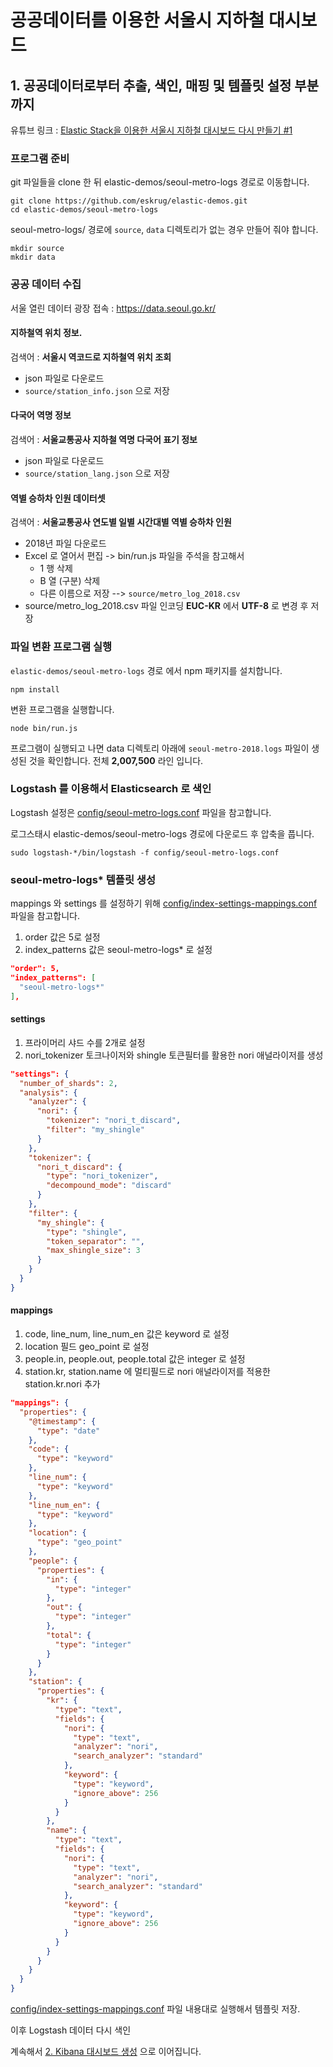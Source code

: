 # 공공데이터를 이용한 서울시 지하철 대시보드

## 1. 공공데이터로부터 추출, 색인, 매핑 및 템플릿 설정 부분까지

유튜브 링크 : [Elastic Stack을 이용한 서울시 지하철 대시보드 다시 만들기 #1](https://www.youtube.com/watch?v=ypsEZXVYLo4&list=PLhFRZgJc2afqxJx0RBKkYUxSUDJNusXPl)

### 프로그램 준비

git 파일들을 clone 한 뒤 elastic-demos/seoul-metro-logs 경로로 이동합니다.
```
git clone https://github.com/eskrug/elastic-demos.git
cd elastic-demos/seoul-metro-logs
```

seoul-metro-logs/ 경로에 `source`, `data` 디렉토리가 없는 경우 만들어 줘야 합니다.
```
mkdir source
mkdir data
```

### 공공 데이터 수집 

서울 열린 데이터 광장 접속 : https://data.seoul.go.kr/

<!-- kim*****1 / 8+!!  -->

#### 지하철역 위치 정보.

검색어 : **서울시 역코드로 지하철역 위치 조회**

- json 파일로 다운로드 
- `source/station_info.json` 으로 저장

#### 다국어 역명 정보

검색어 : **서울교통공사 지하철 역명 다국어 표기 정보**

- json 파일로 다운로드
- `source/station_lang.json` 으로 저장

#### 역별 승하차 인원 데이터셋

검색어 : **서울교통공사 연도별 일별 시간대별 역별 승하차 인원**

- 2018년 파일 다운로드
- Excel 로 열어서 편집 -> bin/run.js 파일을 주석을 참고해서
  - 1 행 삭제
  - B 열 (구분) 삭제
  - 다른 이름으로 저장 --> `source/metro_log_2018.csv`
- source/metro_log_2018.csv 파일 인코딩 **EUC-KR** 에서 **UTF-8** 로 변경 후 저장

### 파일 변환 프로그램 실행

`elastic-demos/seoul-metro-logs` 경로 에서 npm 패키지를 설치합니다.
```
npm install
```

변환 프로그램을 실행합니다.
```
node bin/run.js
```

프로그램이 실행되고 나면 data 디렉토리 아래에 `seoul-metro-2018.logs` 파일이 생성된 것을 확인합니다.
전체 **2,007,500** 라인 입니다.

### Logstash 를 이용해서 Elasticsearch 로 색인

Logstash 설정은 [config/seoul-metro-logs.conf](config/seoul-metro-logs.conf) 파일을 참고합니다.

로그스태시 elastic-demos/seoul-metro-logs 경로에 다운로드 후 압축을 풉니다.

```
sudo logstash-*/bin/logstash -f config/seoul-metro-logs.conf
```

### seoul-metro-logs* 템플릿 생성

mappings 와 settings 를 설정하기 위해 [config/index-settings-mappings.conf](config/index-settings-mappings.conf) 파일을 참고합니다.

1. order 값은 5로 설정
2. index_patterns 값은 seoul-metro-logs* 로 설정
```json
"order": 5,
"index_patterns": [
  "seoul-metro-logs*"
],
```

#### settings

1. 프라이머리 샤드 수를 2개로 설정
2. nori_tokenizer 토크나이저와 shingle 토큰필터를 활용한 nori 애널라이저를 생성
```json
"settings": {
  "number_of_shards": 2,
  "analysis": {
    "analyzer": {
      "nori": {
        "tokenizer": "nori_t_discard",
        "filter": "my_shingle"
      }
    },
    "tokenizer": {
      "nori_t_discard": {
        "type": "nori_tokenizer",
        "decompound_mode": "discard"
      }
    },
    "filter": {
      "my_shingle": {
        "type": "shingle",
        "token_separator": "",
        "max_shingle_size": 3
      }
    }
  }
}
```

#### mappings

1. code, line_num, line_num_en 값은 keyword 로 설정
2. location 필드 geo_point 로 설정
3. people.in, people.out, people.total 값은 integer 로 설정
4. station.kr, station.name 에 멀티필드로 nori 애널라이저를 적용한 station.kr.nori 추가

```json
"mappings": {
  "properties": {
    "@timestamp": {
      "type": "date"
    },
    "code": {
      "type": "keyword"
    },
    "line_num": {
      "type": "keyword"
    },
    "line_num_en": {
      "type": "keyword"
    },
    "location": {
      "type": "geo_point"
    },
    "people": {
      "properties": {
        "in": {
          "type": "integer"
        },
        "out": {
          "type": "integer"
        },
        "total": {
          "type": "integer"
        }
      }
    },
    "station": {
      "properties": {
        "kr": {
          "type": "text",
          "fields": {
            "nori": {
              "type": "text",
              "analyzer": "nori",
              "search_analyzer": "standard"
            },
            "keyword": {
              "type": "keyword",
              "ignore_above": 256
            }
          }
        },
        "name": {
          "type": "text",
          "fields": {
            "nori": {
              "type": "text",
              "analyzer": "nori",
              "search_analyzer": "standard"
            },
            "keyword": {
              "type": "keyword",
              "ignore_above": 256
            }
          }
        }
      }
    }
  }
}
```

[config/index-settings-mappings.conf](config/index-settings-mappings.conf) 파일 내용대로 실행해서 템플릿 저장.

이후 Logstash 데이터 다시 색인

계속해서 [2. Kibana 대시보드 생성](02-kibana-dashboard.md) 으로 이어집니다.